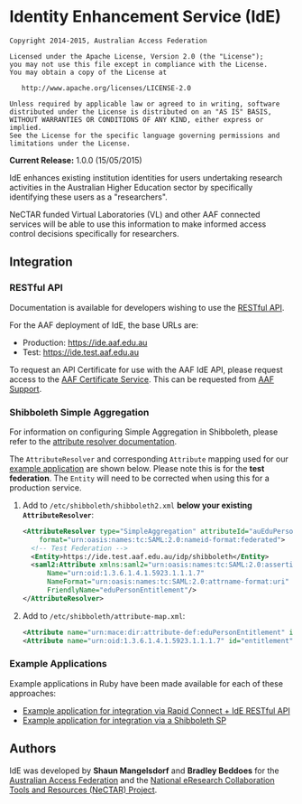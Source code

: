 # Identity Enhancement Service (IdE)

```
Copyright 2014-2015, Australian Access Federation

Licensed under the Apache License, Version 2.0 (the "License");
you may not use this file except in compliance with the License.
You may obtain a copy of the License at

   http://www.apache.org/licenses/LICENSE-2.0

Unless required by applicable law or agreed to in writing, software
distributed under the License is distributed on an "AS IS" BASIS,
WITHOUT WARRANTIES OR CONDITIONS OF ANY KIND, either express or implied.
See the License for the specific language governing permissions and
limitations under the License.
```

**Current Release:** 1.0.0 (15/05/2015)

IdE enhances existing institution identities for users undertaking research
activities in the Australian Higher Education sector by specifically identifying
these users as a "researchers".

NeCTAR funded Virtual Laboratories (VL) and other AAF connected services will be
able to use this information to make informed access control decisions
specifically for researchers.

## Integration

### RESTful API

Documentation is available for developers wishing to use the [RESTful API](doc/api/v1/README.md).

For the AAF deployment of IdE, the base URLs are:

* Production: <https://ide.aaf.edu.au>
* Test: <https://ide.test.aaf.edu.au>

To request an API Certificate for use with the AAF IdE API, please request
access to the [AAF Certificate Service](https://certs.aaf.edu.au). This can be
requested from [AAF Support](http://support.aaf.edu.au).

### Shibboleth Simple Aggregation

For information on configuring Simple Aggregation in Shibboleth, please refer to
the [attribute resolver documentation][simple-aggregation].

The `AttributeResolver` and corresponding `Attribute` mapping used for our
[example application][sp-example] are shown below. Please note this is for the
**test federation**. The `Entity` will need to be corrected when using this for
a production service.

1. Add to `/etc/shibboleth/shibboleth2.xml` **below your existing
   `AttributeResolver`**:

    ```xml
    <AttributeResolver type="SimpleAggregation" attributeId="auEduPersonSharedToken"
        format="urn:oasis:names:tc:SAML:2.0:nameid-format:federated">
      <!-- Test Federation -->
      <Entity>https://ide.test.aaf.edu.au/idp/shibboleth</Entity>
      <saml2:Attribute xmlns:saml2="urn:oasis:names:tc:SAML:2.0:assertion"
          Name="urn:oid:1.3.6.1.4.1.5923.1.1.1.7"
          NameFormat="urn:oasis:names:tc:SAML:2.0:attrname-format:uri"
          FriendlyName="eduPersonEntitlement"/>
    </AttributeResolver>
    ```

2. Add to `/etc/shibboleth/attribute-map.xml`:

    ```xml
    <Attribute name="urn:mace:dir:attribute-def:eduPersonEntitlement" id="entitlement"/>
    <Attribute name="urn:oid:1.3.6.1.4.1.5923.1.1.1.7" id="entitlement"/>
    ```

### Example Applications

Example applications in Ruby have been made available for each of these approaches:

* [Example application for integration via Rapid Connect + IdE RESTful API][rapid-example]
* [Example application for integration via a Shibboleth SP][sp-example]

[simple-aggregation]: https://wiki.shibboleth.net/confluence/display/SHIB2/NativeSPAttributeResolver#NativeSPAttributeResolver-SimpleAggregationAttributeResolver
[rapid-example]: https://github.com/ausaccessfed/ide-rapidconnect-example
[sp-example]: https://github.com/ausaccessfed/ide-shibbolethsp-example

## Authors

IdE was developed by **Shaun Mangelsdorf** and **Bradley Beddoes** for the
[Australian Access Federation](http://www.aaf.edu.au) and the [National
eResearch Collaboration Tools and Resources (NeCTAR)
Project](https://www.nectar.org.au).

